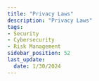 ```yaml
---
title: "Privacy Laws"
description: "Privacy Laws"
tags: 
- Security
- Cybersecurity
- Risk Management
sidebar_position: 52
last_update:
  date: 1/30/2024
---
```

